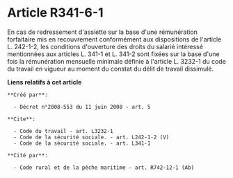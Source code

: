 # Article R341-6-1

En cas de redressement d'assiette sur la base d'une rémunération forfaitaire mis en recouvrement conformément aux
dispositions de l'article L. 242-1-2, les conditions d'ouverture des droits du salarié intéressé mentionnées aux articles L.
341-1 et L. 341-2 sont fixées sur la base d'une fois la rémunération mensuelle minimale définie à l'article L. 3232-1 du code
du travail en vigueur au moment du constat du délit de travail dissimulé.

**Liens relatifs à cet article**

	**Créé par**:

	  - Décret n°2008-553 du 11 juin 2008 - art. 5

	**Cite**:

	  - Code du travail - art. L3232-1
	  - Code de la sécurité sociale. - art. L242-1-2 (V)
	  - Code de la sécurité sociale. - art. L341-1

	**Cité par**:

	  - Code rural et de la pêche maritime - art. R742-12-1 (Ab)
